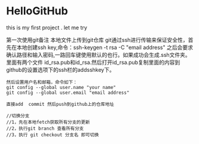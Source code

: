 # HelloGitHub
this is my first project . let me try

第一次使用git备注
本地文件上传到git仓库
	git通过ssh进行传输来保证安全性，首先在本地创建ssh key,命令：ssh-keygen -t rsa -C "email address"
	之后会要求确认路径和输入密码,一路回车键使用默认的也行。如果成功会生成.ssh文件夹。里面有两个文件
	id_rsa.pub和id_rsa.然后打开id_rsa.pub复制里面的内容到github的设置选项下的ssh栏的addsshkey下。
	
	然后设置用户名和邮箱，命令如下：
	git config --global user.name "your name" 
	git config --global user.email "email address"
	
	直接add  commit 然后push到github上的仓库地址
	
	//切换分支
	//1，先在本地fetch获取所有分支的更新
	//2，执行git branch 查看所有分支
	//3，执行 git checkout 分支名 即可切换
